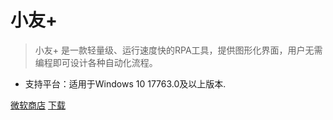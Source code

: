 # 小友+ 

> 小友+ 是一款轻量级、运行速度快的RPA工具，提供图形化界面，用户无需编程即可设计各种自动化流程。

- 支持平台：适用于Windows 10 17763.0及以上版本. 

[微软商店](https://apps.microsoft.com/store/detail/XP9BRHTXN0Z3V7)
[下载](https://api.winui.net/simple/v5/download_latest ':id=simple')


